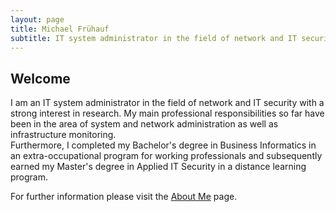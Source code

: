 ```yaml
---
layout: page
title: Michael Frühauf
subtitle: IT system administrator in the field of network and IT security, M.Sc. in Applied IT Security
---
```


## Welcome
I am an IT system administrator in the field of network and IT security with a strong interest in research. My main professional responsibilities so far have been in the area of system and network administration as well as infrastructure monitoring.  
Furthermore, I completed my Bachelor's degree in Business Informatics in an extra-occupational program for working professionals and subsequently earned my Master's degree in Applied IT Security in a distance learning program.

For further information please visit the [About Me](aboutme) page.